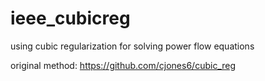 # ieee_cubicreg
using cubic regularization for solving power flow equations

original method:
https://github.com/cjones6/cubic_reg
